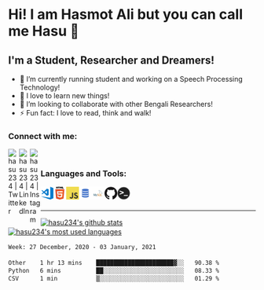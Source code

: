 # Hi! I am Hasmot Ali but you can call me Hasu 👋
<!--
[![Twitter Follow](https://img.shields.io/twitter/follow/last_train_23?color=1DA1F2&logo=twitter&style=for-the-badge)](https://twitter.com/intent/follow?original_referer=https%3A%2F%2Fgithub.com%2Fhasu234&screen_name=hasu234)
[![Linkedin: hasmot-ali-hasu-29327b152](https://img.shields.io/badge/-HasmotAliHasu-gray?style=flat-square&logo=Linkedin&logoColor=white&link=https://www.linkedin.com/in/hasmot-ali-hasu-29327b152/)](https://www.linkedin.com/in/hasmot-ali-hasu-29327b152/)
-->

## I'm a Student, Researcher and Dreamers!

- 🔭 I’m currently running student and working on a Speech Processing Technology!
- 🌱 I love to learn new things!
- 👯 I’m looking to collaborate with other Bengali Researchers!
- ⚡ Fun fact: I love to read, think and walk!


### Connect with me:

[<img align="left" alt="hasu234 | Twitter" width="22px" src="https://cdn.jsdelivr.net/npm/simple-icons@v3/icons/twitter.svg" />][twitter]
[<img align="left" alt="hasu234 | LinkedIn" width="22px" src="https://cdn.jsdelivr.net/npm/simple-icons@v3/icons/linkedin.svg" />][linkedin]
[<img align="left" alt="hasu234 | Instagram" width="22px" src="https://cdn.jsdelivr.net/npm/simple-icons@v3/icons/instagram.svg" />][instagram]

<br />

### Languages and Tools:

<img align="left" alt="Visual Studio Code" width="26px" src="https://raw.githubusercontent.com/github/explore/80688e429a7d4ef2fca1e82350fe8e3517d3494d/topics/visual-studio-code/visual-studio-code.png" />
<img align="left" alt="HTML5" width="26px" src="https://raw.githubusercontent.com/github/explore/80688e429a7d4ef2fca1e82350fe8e3517d3494d/topics/html/html.png" />
<img align="left" alt="JavaScript" width="26px" src="https://raw.githubusercontent.com/github/explore/80688e429a7d4ef2fca1e82350fe8e3517d3494d/topics/javascript/javascript.png" />
<img align="left" alt="SQL" width="26px" src="https://raw.githubusercontent.com/github/explore/80688e429a7d4ef2fca1e82350fe8e3517d3494d/topics/sql/sql.png" />
<img align="left" alt="MySQL" width="26px" src="https://raw.githubusercontent.com/github/explore/80688e429a7d4ef2fca1e82350fe8e3517d3494d/topics/mysql/mysql.png" />
<img align="left" alt="GitHub" width="26px" src="https://raw.githubusercontent.com/github/explore/78df643247d429f6cc873026c0622819ad797942/topics/github/github.png" />
<img align="left" alt="Terminal" width="26px" src="https://raw.githubusercontent.com/github/explore/80688e429a7d4ef2fca1e82350fe8e3517d3494d/topics/terminal/terminal.png" />

<br />
<br />

---

<!--
<summary>:zap: Recent Github Activity</summary>
-->
<!--START_SECTION:activity-->
<!--
1. ❗️ Closed issue [#1](https://github.com//hasu234/hasu234-vscode-theme/issues/1) in [hasu234/hasu234-vscode-theme](https://github.com//hasu234/hasu234-vscode-theme)
2. 🎉 Merged PR [#2](https://github.com//hasu234/hasu234-vscode-theme/pull/2) in [hasu234/hasu234-vscode-theme](https://github.com//hasu234/hasu234-vscode-theme)
3. 🗣 Commented on [#1](https://github.com//hasu234/hasu234-vscode-theme/issues/1) in [hasu234/hasu234-vscode-theme](https://github.com//hasu234/hasu234-vscode-theme)
4. 💪 Opened PR [#6](https://github.com//colbyfayock/50-projects-for-react-and-the-static-web/pull/6) in [colbyfayock/50-projects-for-react-and-the-static-web](https://github.com//colbyfayock/50-projects-for-react-and-the-static-web)
5. 🗣 Commented on [#249](https://github.com//abhisheknaiidu/awesome-github-profile-readme/issues/249) in [abhisheknaiidu/awesome-github-profile-readme](https://github.com//abhisheknaiidu/awesome-github-profile-readme)
-->
<!--END_SECTION:activity-->

<a href="https://github.com/hasu234">
  <img align="center" src="https://github-readme-stats.vercel.app/api?username=hasu234&count_private=true&show_icons=true&include_all_commits=true&theme=radical" alt="hasu234's github stats" />
</a>
<br />
<a href="https://github.com/hasu234">
  <img align="center" src="https://github-readme-stats.vercel.app/api/top-langs/?username=hasu234&theme=radical" alt="hasu234's most used languages" />
</a>


<!--START_SECTION:waka-->
```text
Week: 27 December, 2020 - 03 January, 2021

Other    1 hr 13 mins    ██████████████████████▓░░   90.38 % 
Python   6 mins          ██░░░░░░░░░░░░░░░░░░░░░░░   08.33 % 
CSV      1 min           ▒░░░░░░░░░░░░░░░░░░░░░░░░   01.29 % 
```
<!--END_SECTION:waka-->

<!--
<details>
  <summary>:zap: Github Stats</summary>
  <img align="left" alt="hasu234's Github Stats" src="https://github-readme-stats.vercel.app/api?username=hasu234&show_icons=true&theme=radical&count_private=true&hide_border=true" />
</details>
<details>
  <summary>:zap: Repo Card</summary>
  [![ReadMe Card](https://github-readme-stats.vercel.app/api/pin/?username=hasu234&repo=github-readme-stats&theme=algolia)](https://hasu234.github.io/)
</details>
[![hasu234's wakatime stats](https://github-readme-stats.vercel.app/api/wakatime?username=hasu234&theme=vue-dark)](https://hasu234.github.io/)
<details>
  <summary>:zap: Most Used Language</summary>
  [![Top Langs](https://github-readme-stats.vercel.app/api/top-langs/?username=hasu234&layout=compact)](https://hasu234.github.io/)
</details>
-->

[twitter]: https://twitter.com/last_train_23
[instagram]: https://www.instagram.com/last.train.23
[linkedin]: https://www.linkedin.com/in/hasmot-ali-hasu-29327b152/
